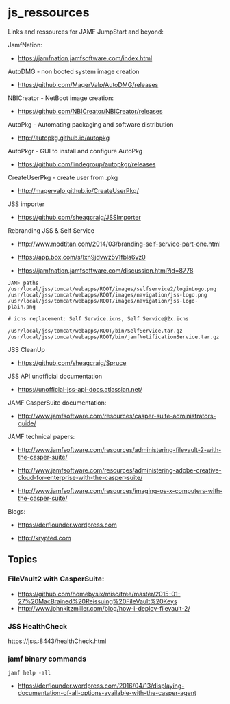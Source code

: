 # js_ressources



Links and ressources for JAMF JumpStart and beyond:

JamfNation:

- https://jamfnation.jamfsoftware.com/index.html

AutoDMG - non booted system image creation

- https://github.com/MagerValp/AutoDMG/releases

NBICreator - NetBoot image creation:

- https://github.com/NBICreator/NBICreator/releases

AutoPkg - Automating packaging and software distribution

- http://autopkg.github.io/autopkg

AutoPkgr - GUI to install and configure AutoPkg

- https://github.com/lindegroup/autopkgr/releases

CreateUserPkg - create user from .pkg

- http://magervalp.github.io/CreateUserPkg/

JSS importer

- https://github.com/sheagcraig/JSSImporter

Rebranding JSS & Self Service

- http://www.modtitan.com/2014/03/branding-self-service-part-one.html

- https://app.box.com/s/lxn9jdvwz5v1fbla6vz0

- https://jamfnation.jamfsoftware.com/discussion.html?id=8778 

```
JAMF paths
/usr/local/jss/tomcat/webapps/ROOT/images/selfservice2/loginLogo.png
/usr/local/jss/tomcat/webapps/ROOT/images/navigation/jss-logo.png
/usr/local/jss/tomcat/webapps/ROOT/images/navigation/jss-logo-plain.png

# icns replacement: Self Service.icns, Self Service@2x.icns 

/usr/local/jss/tomcat/webapps/ROOT/bin/SelfService.tar.gz
/usr/local/jss/tomcat/webapps/ROOT/bin/jamfNotificationService.tar.gz
```
JSS CleanUp

- https://github.com/sheagcraig/Spruce

JSS API unofficial documentation

- https://unofficial-jss-api-docs.atlassian.net/

JAMF CasperSuite documentation:

- http://www.jamfsoftware.com/resources/casper-suite-administrators-guide/


JAMF technical papers:

- http://www.jamfsoftware.com/resources/administering-filevault-2-with-the-casper-suite/

- http://www.jamfsoftware.com/resources/administering-adobe-creative-cloud-for-enterprise-with-the-casper-suite/

- http://www.jamfsoftware.com/resources/imaging-os-x-computers-with-the-casper-suite/


Blogs:

- https://derflounder.wordpress.com

- http://krypted.com

## Topics

### FileVault2 with CasperSuite:

- https://github.com/homebysix/misc/tree/master/2015-01-27%20MacBrained%20Reissuing%20FileVault%20Keys
- http://www.johnkitzmiller.com/blog/how-i-deploy-filevault-2/


### JSS HealthCheck
https://jss.<your-domain-here>:8443/healthCheck.html

### jamf binary commands

`jamf help -all`
- https://derflounder.wordpress.com/2016/04/13/displaying-documentation-of-all-options-available-with-the-casper-agent
